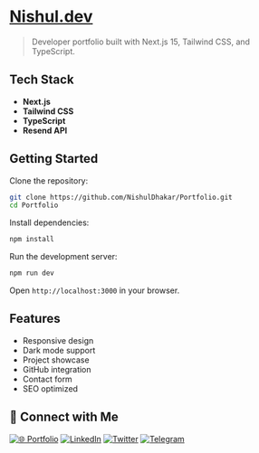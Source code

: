 # [Nishul.dev](https://nishul.dev)

> Developer portfolio built with Next.js 15, Tailwind CSS, and TypeScript.

## Tech Stack

- **Next.js** 
- **Tailwind CSS** 
- **TypeScript** 
- **Resend API** 

## Getting Started

Clone the repository:
```bash
git clone https://github.com/NishulDhakar/Portfolio.git
cd Portfolio
```

Install dependencies:
```bash
npm install
```

Run the development server:
```bash
npm run dev
```

Open `http://localhost:3000` in your browser.

## Features

- Responsive design
- Dark mode support
- Project showcase
- GitHub integration
- Contact form
- SEO optimized

## 🤝 Connect with Me

[![🌐 Portfolio](https://img.shields.io/badge/🌐_Portfolio-36BCF7?style=for-the-badge&logoColor=white&labelColor=1F222E)](https://nishul.dev)
[![LinkedIn](https://img.shields.io/badge/LinkedIn-0A66C2?style=for-the-badge&logo=linkedin&logoColor=white&labelColor=1F222E)](https://linkedin.com/in/nishuldhakar)
[![Twitter](https://img.shields.io/badge/X-000000?style=for-the-badge&logo=x&logoColor=white&labelColor=1F222E)](https://x.com/nishuldhakar)
[![Telegram](https://img.shields.io/badge/Telegram-229ED9?style=for-the-badge&logo=telegram&logoColor=white&labelColor=1F222E)](https://t.me/nishuldhakar)



